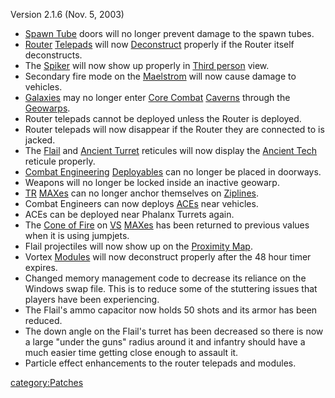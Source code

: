 Version 2.1.6 (Nov. 5, 2003)

- [Spawn Tube](Spawn_Tube.md "wikilink") doors will no longer prevent
  damage to the spawn tubes.
- [Router](Router.md "wikilink") [Telepads](Telepad.md "wikilink") will now
  [Deconstruct](Deconstruct.md "wikilink") properly if the Router itself
  deconstructs.
- The [Spiker](Spiker.md "wikilink") will now show up properly in [Third
  person](Third_person.md "wikilink") view.
- Secondary fire mode on the [Maelstrom](Maelstrom.md "wikilink") will
  now cause damage to vehicles.
- [Galaxies](Galaxy.md "wikilink") may no longer enter [Core
  Combat](Core_Combat.md "wikilink") [Caverns](Caverns.md "wikilink")
  through the [Geowarps](Geowarp.md "wikilink").
- Router telepads cannot be deployed unless the Router is deployed.
- Router telepads will now disappear if the Router they are connected
  to is jacked.
- The [Flail](Flail.md "wikilink") and [Ancient
  Turret](Ancient_Sentry_Turret.md "wikilink") reticules will now display
  the [Ancient Tech](Ancient_Tech.md "wikilink") reticule properly.
- [Combat Engineering](Combat_Engineering.md "wikilink")
  [Deployables](ACE.md "wikilink") can no longer be placed in doorways.
- Weapons will no longer be locked inside an inactive geowarp.
- [TR](TR.md "wikilink") [MAXes](MAX.md "wikilink") can no longer anchor
  themselves on [Ziplines](Zipline.md "wikilink").
- Combat Engineers can now deploys [ACEs](ACE.md "wikilink") near
  vehicles.
- ACEs can be deployed near Phalanx Turrets again.
- The [Cone of Fire](Cone_of_Fire.md "wikilink") on [VS](VS.md "wikilink")
  [MAXes](MAX.md "wikilink") has been returned to previous values when it
  is using jumpjets.
- Flail projectiles will now show up on the [Proximity
  Map](Proximity_Map.md "wikilink").
- Vortex [Modules](Module.md "wikilink") will now deconstruct properly
  after the 48 hour timer expires.
- Changed memory management code to decrease its reliance on the
  Windows swap file. This is to reduce some of the stuttering issues
  that players have been experiencing.
- The Flail's ammo capacitor now holds 50 shots and its armor has been
  reduced.
- The down angle on the Flail's turret has been decreased so there is
  now a large "under the guns" radius around it and infantry should
  have a much easier time getting close enough to assault it.
- Particle effect enhancements to the router telepads and modules.

[category:Patches](category:Patches.md "wikilink")
